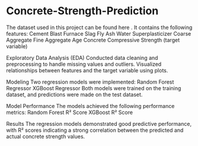 # Concrete-Strength-Prediction
The dataset used in this project can be found here . It contains the following features:
Cement
Blast Furnace Slag
Fly Ash
Water
Superplasticizer
Coarse Aggregate
Fine Aggregate
Age
Concrete Compressive Strength (target variable)

Exploratory Data Analysis (EDA)
Conducted data cleaning and preprocessing to handle missing values and outliers.
Visualized relationships between features and the target variable using plots.

Modeling
Two regression models were implemented:
Random Forest Regressor
XGBoost Regressor
Both models were trained on the training dataset, and predictions were made on the test dataset.

Model Performance
The models achieved the following performance metrics:
Random Forest R² Score
XGBoost R² Score

Results
The regression models demonstrated good predictive performance, with R² scores indicating a strong correlation between the predicted and actual concrete strength values.
